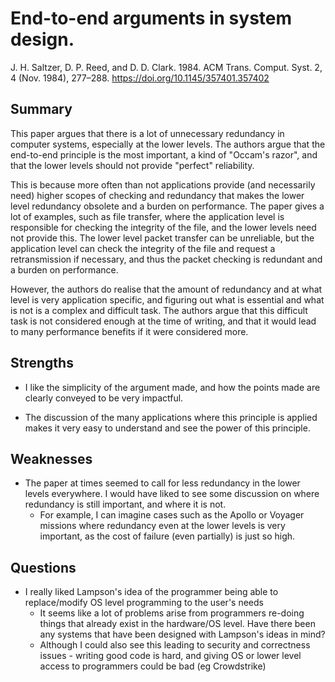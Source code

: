 # End-to-end arguments in system design.
J. H. Saltzer, D. P. Reed, and D. D. Clark. 1984. ACM Trans. Comput. Syst. 2, 4 (Nov. 1984), 277–288. https://doi.org/10.1145/357401.357402

## Summary

This paper argues that there is a lot of unnecessary redundancy in computer systems, especially at the lower levels. The authors argue that the end-to-end principle is the most important, a kind of "Occam's razor", and that the lower levels should not provide "perfect" reliability.

This is because more often than not applications provide (and necessarily need) higher scopes of checking and redundancy that makes the lower level redundancy obsolete and a burden on performance. The paper gives a lot of examples, such as file transfer, where the application level is responsible for checking the integrity of the file, and the lower levels need not provide this. The lower level packet transfer can be unreliable, but the application level can check the integrity of the file and request a retransmission if necessary, and thus the packet checking is redundant and a burden on performance.

However, the authors do realise that the amount of redundancy and at what level is very application specific, and figuring out what is essential and what is not is a complex and difficult task. The authors argue that this difficult task is not considered enough at the time of writing, and that it would lead to many performance benefits if it were considered more.

## Strengths

- I like the simplicity of the argument made, and how the points made are clearly conveyed to be very impactful.

- The discussion of the many applications where this principle is applied makes it very easy to understand and see the power of this principle.

## Weaknesses

- The paper at times seemed to call for less redundancy in the lower levels everywhere. I would have liked to see some discussion on where redundancy is still important, and where it is not.
    - For example, I can imagine cases such as the Apollo or Voyager missions where redundancy even at the lower levels is very important, as the cost of failure (even partially) is just so high.

## Questions

- I really liked Lampson's idea of the programmer being able to replace/modify OS level programming to the user's needs
    - It seems like a lot of problems arise from programmers re-doing things that already exist in the hardware/OS level. Have there been any systems that have been designed with Lampson's ideas in mind?
    - Although I could also see this leading to security and correctness issues - writing good code is hard, and giving OS or lower level access to programmers could be bad (eg Crowdstrike)